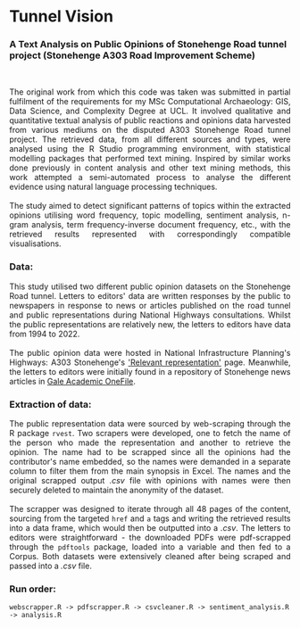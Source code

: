# Tunnel Vision</br>

### A Text Analysis on Public Opinions of Stonehenge Road tunnel project (Stonehenge A303 Road Improvement Scheme)</br>
</br>
<div align="justify">

The original work from which this code was taken was submitted in partial fulfilment of the requirements for my MSc Computational Archaeology: GIS, Data Science, and Complexity Degree at UCL. It involved qualitative and quantitative textual analysis of public reactions and opinions data harvested from various mediums on the disputed A303 Stonehenge Road tunnel project. The retrieved data, from all different sources and types, were analysed using the R Studio programming environment, with statistical modelling packages that performed text mining. Inspired by similar works done previously in content analysis and other text mining methods, this work attempted a semi-automated process to analyse the different evidence using natural language processing techniques.</br>
</br>
The study aimed to detect significant patterns of topics within the extracted opinions utilising word frequency, topic modelling, sentiment analysis, n-gram analysis, term frequency-inverse document frequency, etc., with the retrieved results represented with correspondingly compatible visualisations.</br>
</div>

<div align="justify">

### Data:</br>
This study utilised two different public opinion datasets on the Stonehenge Road tunnel. Letters to editors' data are written responses by the public to newspapers in response to news or articles published on the road tunnel and public representations during National Highways consultations. Whilst the public representations are relatively new, the letters to editors have data from 1994 to 2022.</br>
</br>
The public opinion data were hosted in National Infrastructure Planning's Highways: A303 Stonehenge's ['Relevant representation'](https://infrastructure.planninginspectorate.gov.uk/projects/south-west/a303-stonehenge/?ipcsection=relreps&ipcpagesizesubmit=Apply&ipcsearch=&ipcpagesize=100&ipcpage=1) page. Meanwhile, the letters to editors were initially found in a repository of Stonehenge news articles in [Gale Academic OneFile](https://go.gale.com/ps/dispBasicSearch.do?userGroupName=ucl_ttda&prodId=AONE).</br>
</div>

<div align="justify">

### Extraction of data:</br>
The public representation data were sourced by web-scraping through the R package ``rvest``. Two scrapers were developed, one to fetch the name of the person who made the representation and another to retrieve the opinion. The name had to be scrapped since all the opinions had the contributor's name embedded, so the names were demanded in a separate column to filter them from the main synopsis in Excel. The names and the original scrapped output <i>.csv</i> file with opinions with names were then securely deleted to maintain the anonymity of the dataset.</br>
</br>
The scrapper was designed to iterate through all 48 pages of the content, sourcing from the targeted ``href`` and ``a`` tags and writing the retrieved results into a data frame, which would then be outputted into a <i>.csv</i>. The letters to editors were straightforward - the downloaded PDFs were pdf-scrapped through the ``pdftools`` package, loaded into a variable and then fed to a Corpus. Both datasets were extensively cleaned after being scraped and passed into a <i>.csv</i> file.</br>
</div>

### Run order:</br>

````
webscrapper.R -> pdfscrapper.R -> csvcleaner.R -> sentiment_analysis.R -> analysis.R
````

</br>
